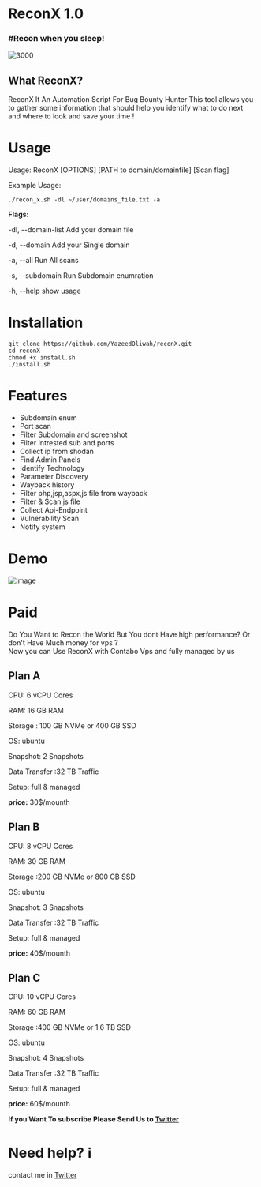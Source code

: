 # ReconX 1.0
<h3>#Recon when you sleep!</h3>

![3000](https://user-images.githubusercontent.com/78960693/203567119-12e11210-90f5-4b1a-a739-1be0c4ae06c2.gif)



<h2>What ReconX?</h2>
ReconX It An Automation Script For Bug Bounty Hunter This tool allows you to gather some information that should help you identify what to do next and where to look and save your time !

# Usage
Usage: ReconX [OPTIONS] [PATH to domain/domainfile] [Scan flag]

Example Usage:
 ```
 ./recon_x.sh -dl ~/user/domains_file.txt -a
```
 
**Flags:**
 
   -dl, --domain-list                Add your domain file
 
   -d, --domain                      Add your Single domain
 
   -a,  --all                        Run All scans
 
   -s, --subdomain                   Run Subdomain enumration
 
   -h, --help                        show usage

# Installation 
```
git clone https://github.com/YazeedOliwah/reconX.git
cd reconX 
chmod +x install.sh
./install.sh
```

# Features 

- Subdomain enum
- Port scan
- Filter Subdomain and screenshot
- Filter Intrested sub and ports
- Collect ip from shodan  
- Find Admin Panels
- Identify Technology
- Parameter Discovery
- Wayback history 
- Filter php,jsp,aspx,js file from wayback 
- Filter & Scan js file 
- Collect Api-Endpoint
- Vulnerability Scan
- Notify system
 
 # Demo 
![image](https://user-images.githubusercontent.com/78960693/203553260-3a678871-1ae2-4e59-b80f-b8c284ea656c.png)
 # Paid 
 
 Do You Want to Recon the World But You dont Have high performance? Or don't Have Much money for vps ?  
 Now  you can Use ReconX with Contabo Vps and fully managed by us 
 
 <h2>Plan A</h2>
 
 CPU: 6 vCPU Cores
 
 RAM: 16 GB RAM
 
 Storage : 100 GB NVMe or 400 GB SSD
 
 OS: ubuntu
 
 Snapshot: 2 Snapshots
 
 Data Transfer :32 TB Traffic
 
 Setup: full & managed
 
 <b>price:</b> 30$/mounth
 
 
 <h2>Plan B</h2>
 
 CPU: 8 vCPU Cores
 
 RAM: 30 GB RAM
 
 Storage :200 GB NVMe or 800 GB SSD
 
 OS: ubuntu
 
 Snapshot: 3 Snapshots
 
 Data Transfer :32 TB Traffic
 
 Setup: full & managed
 
 <b>price:</b> 40$/mounth
 

 
  <h2>Plan C</h2>
 
 CPU: 10 vCPU Cores
 
 RAM: 60 GB RAM
 
 Storage :400 GB NVMe or 1.6 TB SSD
 
 OS: ubuntu
 
 Snapshot: 4 Snapshots
 
 Data Transfer :32 TB Traffic
 
 Setup: full & managed
 
 <b>price:</b> 60$/mounth

 <b>If you Want To subscribe Please Send Us to [Twitter](https://twitter.com/Yazeed_oliwah)</b>
 
 # Need help? ℹ️
 
 contact me in [Twitter](https://twitter.com/Yazeed_oliwah)
